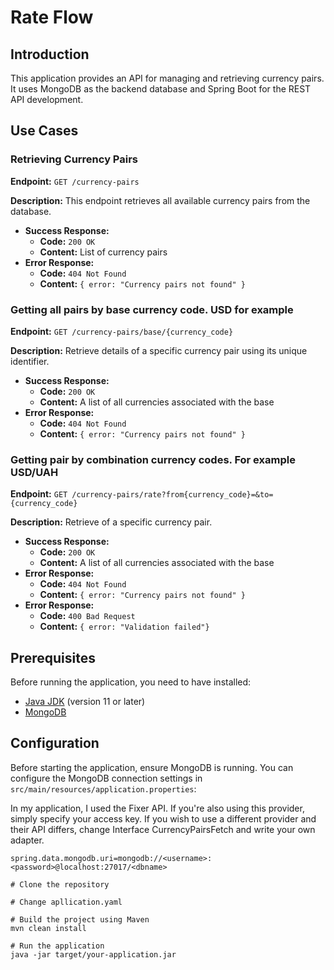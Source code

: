 # Rate Flow

## Introduction

This application provides an API for managing and retrieving currency pairs. It uses MongoDB as the backend database and Spring Boot for the REST API development.

## Use Cases

### Retrieving Currency Pairs

**Endpoint:** `GET /currency-pairs`

**Description:** This endpoint retrieves all available currency pairs from the database.

- **Success Response:**
    - **Code:** `200 OK`
    - **Content:** List of currency pairs
- **Error Response:**
    - **Code:** `404 Not Found`
    - **Content:** `{ error: "Currency pairs not found" }`

### Getting all pairs by base currency code. USD for example

**Endpoint:** `GET /currency-pairs/base/{currency_code}`

**Description:** Retrieve details of a specific currency pair using its unique identifier.

- **Success Response:**
    - **Code:** `200 OK`
    - **Content:** A list of all currencies associated with the base
- **Error Response:**
    - **Code:** `404 Not Found`
    - **Content:** `{ error: "Currency pairs not found" }`

### Getting pair by combination currency codes. For example USD/UAH

**Endpoint:** `GET /currency-pairs/rate?from{currency_code}=&to={currency_code}`

**Description:** Retrieve of a specific currency pair.

- **Success Response:**
    - **Code:** `200 OK`
    - **Content:** A list of all currencies associated with the base
- **Error Response:**
    - **Code:** `404 Not Found`
    - **Content:** `{ error: "Currency pairs not found" }`
- **Error Response:**
  - **Code:** `400 Bad Request`
  - **Content:** `{ error: "Validation failed"}`

    
## Prerequisites

Before running the application, you need to have installed:

- [Java JDK](https://www.oracle.com/java/technologies/javase-jdk11-downloads.html) (version 11 or later)
- [MongoDB](https://www.mongodb.com/try/download/community)

## Configuration

Before starting the application, ensure MongoDB is running. You can configure the MongoDB connection settings in `src/main/resources/application.properties`:

In my application, I used the Fixer API. If you're also using this provider, simply specify your access key. If you wish to use a different provider and their API differs, change Interface CurrencyPairsFetch and write your own adapter.

```properties
spring.data.mongodb.uri=mongodb://<username>:<password>@localhost:27017/<dbname>

# Clone the repository

# Change apllication.yaml

# Build the project using Maven
mvn clean install

# Run the application
java -jar target/your-application.jar